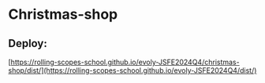 # Christmas-shop


## Deploy:
[https://rolling-scopes-school.github.io/evoly-JSFE2024Q4/christmas-shop/dist/](https://rolling-scopes-school.github.io/evoly-JSFE2024Q4/dist/)


